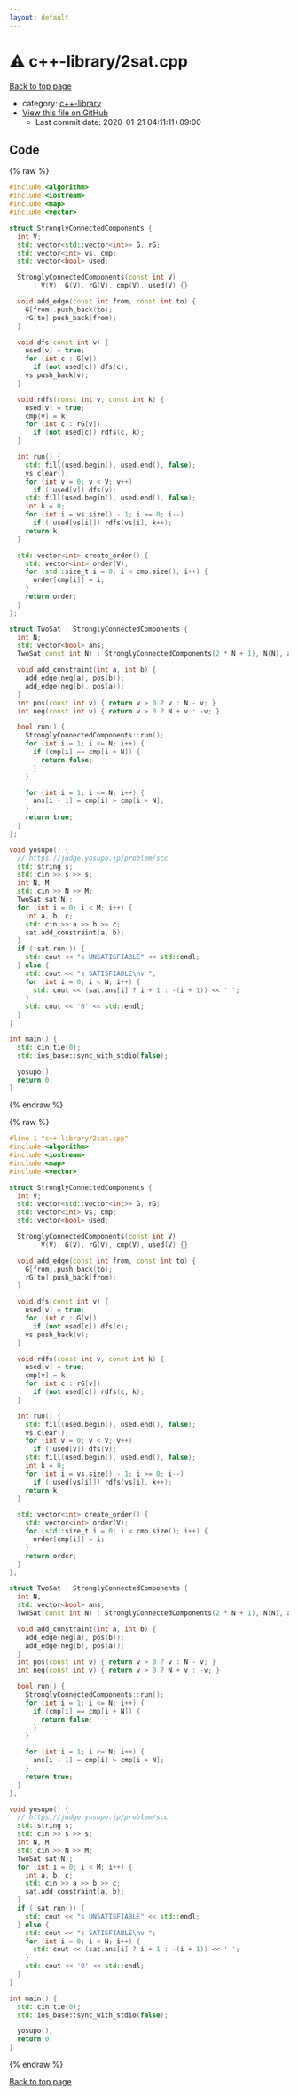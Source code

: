 ```yaml
---
layout: default
---
```


<!-- mathjax config similar to math.stackexchange -->
<script type="text/javascript" async
  src="https://cdnjs.cloudflare.com/ajax/libs/mathjax/2.7.5/MathJax.js?config=TeX-MML-AM_CHTML">
</script>
<script type="text/x-mathjax-config">
  MathJax.Hub.Config({
    TeX: { equationNumbers: { autoNumber: "AMS" }},
    tex2jax: {
      inlineMath: [ ['$','$'] ],
      processEscapes: true
    },
    "HTML-CSS": { matchFontHeight: false },
    displayAlign: "left",
    displayIndent: "2em"
  });
</script>

<script type="text/javascript" src="https://cdnjs.cloudflare.com/ajax/libs/jquery/3.4.1/jquery.min.js"></script>
<script src="https://cdn.jsdelivr.net/npm/jquery-balloon-js@1.1.2/jquery.balloon.min.js" integrity="sha256-ZEYs9VrgAeNuPvs15E39OsyOJaIkXEEt10fzxJ20+2I=" crossorigin="anonymous"></script>
<script type="text/javascript" src="../../assets/js/copy-button.js"></script>
<link rel="stylesheet" href="../../assets/css/copy-button.css" />


# :warning: c++-library/2sat.cpp

<a href="../../index.html">Back to top page</a>

* category: <a href="../../index.html#97d0d85922e0aae2441e69f2870930aa">c++-library</a>
* <a href="{{ site.github.repository_url }}/blob/master/c++-library/2sat.cpp">View this file on GitHub</a>
    - Last commit date: 2020-01-21 04:11:11+09:00




## Code

<a id="unbundled"></a>
{% raw %}
```cpp
#include <algorithm>
#include <iostream>
#include <map>
#include <vector>

struct StronglyConnectedComponents {
  int V;
  std::vector<std::vector<int>> G, rG;
  std::vector<int> vs, cmp;
  std::vector<bool> used;

  StronglyConnectedComponents(const int V)
      : V(V), G(V), rG(V), cmp(V), used(V) {}

  void add_edge(const int from, const int to) {
    G[from].push_back(to);
    rG[to].push_back(from);
  }

  void dfs(const int v) {
    used[v] = true;
    for (int c : G[v])
      if (not used[c]) dfs(c);
    vs.push_back(v);
  }

  void rdfs(const int v, const int k) {
    used[v] = true;
    cmp[v] = k;
    for (int c : rG[v])
      if (not used[c]) rdfs(c, k);
  }

  int run() {
    std::fill(used.begin(), used.end(), false);
    vs.clear();
    for (int v = 0; v < V; v++)
      if (!used[v]) dfs(v);
    std::fill(used.begin(), used.end(), false);
    int k = 0;
    for (int i = vs.size() - 1; i >= 0; i--)
      if (!used[vs[i]]) rdfs(vs[i], k++);
    return k;
  }

  std::vector<int> create_order() {
    std::vector<int> order(V);
    for (std::size_t i = 0; i < cmp.size(); i++) {
      order[cmp[i]] = i;
    }
    return order;
  }
};

struct TwoSat : StronglyConnectedComponents {
  int N;
  std::vector<bool> ans;
  TwoSat(const int N) : StronglyConnectedComponents(2 * N + 1), N(N), ans(N) {}

  void add_constraint(int a, int b) {
    add_edge(neg(a), pos(b));
    add_edge(neg(b), pos(a));
  }
  int pos(const int v) { return v > 0 ? v : N - v; }
  int neg(const int v) { return v > 0 ? N + v : -v; }

  bool run() {
    StronglyConnectedComponents::run();
    for (int i = 1; i <= N; i++) {
      if (cmp[i] == cmp[i + N]) {
        return false;
      }
    }

    for (int i = 1; i <= N; i++) {
      ans[i - 1] = cmp[i] > cmp[i + N];
    }
    return true;
  }
};

void yosupo() {
  // https://judge.yosupo.jp/problem/scc
  std::string s;
  std::cin >> s >> s;
  int N, M;
  std::cin >> N >> M;
  TwoSat sat(N);
  for (int i = 0; i < M; i++) {
    int a, b, c;
    std::cin >> a >> b >> c;
    sat.add_constraint(a, b);
  }
  if (!sat.run()) {
    std::cout << "s UNSATISFIABLE" << std::endl;
  } else {
    std::cout << "s SATISFIABLE\nv ";
    for (int i = 0; i < N; i++) {
      std::cout << (sat.ans[i] ? i + 1 : -(i + 1)) << ' ';
    }
    std::cout << '0' << std::endl;
  }
}

int main() {
  std::cin.tie(0);
  std::ios_base::sync_with_stdio(false);

  yosupo();
  return 0;
}
```
{% endraw %}

<a id="bundled"></a>
{% raw %}
```cpp
#line 1 "c++-library/2sat.cpp"
#include <algorithm>
#include <iostream>
#include <map>
#include <vector>

struct StronglyConnectedComponents {
  int V;
  std::vector<std::vector<int>> G, rG;
  std::vector<int> vs, cmp;
  std::vector<bool> used;

  StronglyConnectedComponents(const int V)
      : V(V), G(V), rG(V), cmp(V), used(V) {}

  void add_edge(const int from, const int to) {
    G[from].push_back(to);
    rG[to].push_back(from);
  }

  void dfs(const int v) {
    used[v] = true;
    for (int c : G[v])
      if (not used[c]) dfs(c);
    vs.push_back(v);
  }

  void rdfs(const int v, const int k) {
    used[v] = true;
    cmp[v] = k;
    for (int c : rG[v])
      if (not used[c]) rdfs(c, k);
  }

  int run() {
    std::fill(used.begin(), used.end(), false);
    vs.clear();
    for (int v = 0; v < V; v++)
      if (!used[v]) dfs(v);
    std::fill(used.begin(), used.end(), false);
    int k = 0;
    for (int i = vs.size() - 1; i >= 0; i--)
      if (!used[vs[i]]) rdfs(vs[i], k++);
    return k;
  }

  std::vector<int> create_order() {
    std::vector<int> order(V);
    for (std::size_t i = 0; i < cmp.size(); i++) {
      order[cmp[i]] = i;
    }
    return order;
  }
};

struct TwoSat : StronglyConnectedComponents {
  int N;
  std::vector<bool> ans;
  TwoSat(const int N) : StronglyConnectedComponents(2 * N + 1), N(N), ans(N) {}

  void add_constraint(int a, int b) {
    add_edge(neg(a), pos(b));
    add_edge(neg(b), pos(a));
  }
  int pos(const int v) { return v > 0 ? v : N - v; }
  int neg(const int v) { return v > 0 ? N + v : -v; }

  bool run() {
    StronglyConnectedComponents::run();
    for (int i = 1; i <= N; i++) {
      if (cmp[i] == cmp[i + N]) {
        return false;
      }
    }

    for (int i = 1; i <= N; i++) {
      ans[i - 1] = cmp[i] > cmp[i + N];
    }
    return true;
  }
};

void yosupo() {
  // https://judge.yosupo.jp/problem/scc
  std::string s;
  std::cin >> s >> s;
  int N, M;
  std::cin >> N >> M;
  TwoSat sat(N);
  for (int i = 0; i < M; i++) {
    int a, b, c;
    std::cin >> a >> b >> c;
    sat.add_constraint(a, b);
  }
  if (!sat.run()) {
    std::cout << "s UNSATISFIABLE" << std::endl;
  } else {
    std::cout << "s SATISFIABLE\nv ";
    for (int i = 0; i < N; i++) {
      std::cout << (sat.ans[i] ? i + 1 : -(i + 1)) << ' ';
    }
    std::cout << '0' << std::endl;
  }
}

int main() {
  std::cin.tie(0);
  std::ios_base::sync_with_stdio(false);

  yosupo();
  return 0;
}

```
{% endraw %}

<a href="../../index.html">Back to top page</a>

